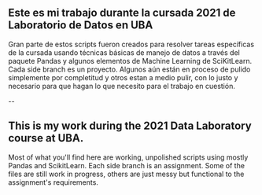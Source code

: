 ## Este es mi trabajo durante la cursada 2021 de Laboratorio de Datos en UBA
 Gran parte de estos scripts fueron creados para resolver tareas específicas de la cursada
 usando técnicas básicas de manejo de datos a través del paquete Pandas y algunos elementos de
 Machine Learning de SciKitLearn. Cada side branch es un proyecto. 
 Algunos aún están en proceso de pulido simplemente por completitud y otros estan a medio pulir, con lo justo y necesario
 para que hagan lo que necesito para el trabajo en cuestión.
 
 -- 
 
## This is my work during the 2021 Data Laboratory course at UBA.
 Most of what you'll find here are working, unpolished scripts using mostly Pandas and ScikitLearn. Each side branch is an assignment.
 Some of the files are still work in progress, others are just messy but functional to the assignment's requirements.
